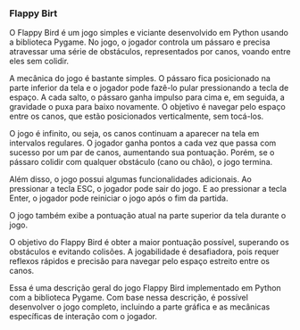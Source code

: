 ### Flappy Birt 

O Flappy Bird é um jogo simples e viciante desenvolvido em Python usando a biblioteca Pygame. No jogo, o jogador controla um pássaro e precisa atravessar uma série de obstáculos, representados por canos, voando entre eles sem colidir.

A mecânica do jogo é bastante simples. O pássaro fica posicionado na parte inferior da tela e o jogador pode fazê-lo pular pressionando a tecla de espaço. A cada salto, o pássaro ganha impulso para cima e, em seguida, a gravidade o puxa para baixo novamente. O objetivo é navegar pelo espaço entre os canos, que estão posicionados verticalmente, sem tocá-los.

O jogo é infinito, ou seja, os canos continuam a aparecer na tela em intervalos regulares. O jogador ganha pontos a cada vez que passa com sucesso por um par de canos, aumentando sua pontuação. Porém, se o pássaro colidir com qualquer obstáculo (cano ou chão), o jogo termina.

Além disso, o jogo possui algumas funcionalidades adicionais. Ao pressionar a tecla ESC, o jogador pode sair do jogo. E ao pressionar a tecla Enter, o jogador pode reiniciar o jogo após o fim da partida.

O jogo também exibe a pontuação atual na parte superior da tela durante o jogo. 

O objetivo do Flappy Bird é obter a maior pontuação possível, superando os obstáculos e evitando colisões. A jogabilidade é desafiadora, pois requer reflexos rápidos e precisão para navegar pelo espaço estreito entre os canos.

Essa é uma descrição geral do jogo Flappy Bird implementado em Python com a biblioteca Pygame. Com base nessa descrição, é possível desenvolver o jogo completo, incluindo a parte gráfica e as mecânicas específicas de interação com o jogador.
